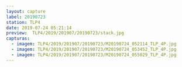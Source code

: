 ```yaml
---
layout: capture
label: 20190723
station: TLP4
date: 2019-07-24 05:21:14
preview:  TLP4/2019/201907/20190723/stack.jpg
capturas:
  - imagem: TLP4/2019/201907/20190723/M20190724_052114_TLP_4P.jpg
  - imagem: TLP4/2019/201907/20190723/M20190724_053452_TLP_4P.jpg
  - imagem: TLP4/2019/201907/20190723/M20190724_055029_TLP_4P.jpg
---
```

